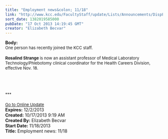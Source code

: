 ```yaml
---
title: "Employment news&colon; 11/18"
link: "http://www.kcc.edu/FacultyStaff/update/Lists/Announcements/DispForm.aspx?ID=1284"
sort_date: 1382019585000
pubDate: "17 Oct 2013 14:19:45 GMT"
creator: "Elizabeth Becvar"
---
```


<div><b>Body:</b> <div class="ExternalClassA6BB1E7A668E4883A78D937139C380C0">
<div><font size="2">One person has recently joined the KCC staff.</font></div>
<div><font size="2"></font> </div>
<div><font size="2"><strong>Rosalind Strange </strong>is now an a</font><font size="2">ssistant professor of Medical Laboratory Technology/Phlebotomy clinical coordinator for the Health Careers Division, effective Nov. 18.</font></div>
<div><font size="2"></font> </div>
<div><font size="2"></font> </div>
<div><font size="2"></font> </div>
<div><font size="2"></font> </div>
<div><font size="2">***</font></div>
<div><font size="2"></font> </div>
<div><font size="2"><a href="/FacultyStaff/update/Pages/dailyupdate.aspx">Go to Online Update</a></font></div></div></div>
<div><b>Expires:</b> 12/2/2013</div>
<div><b>Created:</b> 10/17/2013 9:19 AM</div>
<div><b>Created By:</b> Elizabeth Becvar</div>
<div><b>Start Date:</b> 11/18/2013</div>
<div><b>Title:</b> Employment news: 11/18</div>
